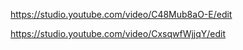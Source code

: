 https://studio.youtube.com/video/C48Mub8aO-E/edit

https://studio.youtube.com/video/CxsqwfWjjqY/edit 